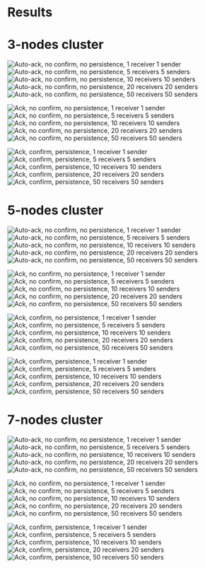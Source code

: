 Results
=======

3-nodes cluster
===============

![Auto-ack, no confirm, no persistence, 1 receiver 1 sender](./3-nodes/autoack-01.png)
![Auto-ack, no confirm, no persistence, 5 receivers 5 senders](./3-nodes/autoack-05.png)
![Auto-ack, no confirm, no persistence, 10 receivers 10 senders](./3-nodes/autoack-10.png)
![Auto-ack, no confirm, no persistence, 20 receivers 20 senders](./3-nodes/autoack-20.png)
![Auto-ack, no confirm, no persistence, 50 receivers 50 senders](./3-nodes/autoack-50.png)

![Ack, no confirm, no persistence, 1 receiver 1 sender](./3-nodes/ack-01.png)
![Ack, no confirm, no persistence, 5 receivers 5 senders](./3-nodes/ack-05.png)
![Ack, no confirm, no persistence, 10 receivers 10 senders](./3-nodes/ack-10.png)
![Ack, no confirm, no persistence, 20 receivers 20 senders](./3-nodes/ack-20.png)
![Ack, no confirm, no persistence, 50 receivers 50 senders](./3-nodes/ack-50.png)

![Ack, confirm, persistence, 1 receiver 1 sender](./3-nodes/ack-confirm-persistent-01.png)
![Ack, confirm, persistence, 5 receivers 5 senders](./3-nodes/ack-confirm-persistent-05.png)
![Ack, confirm, persistence, 10 receivers 10 senders](./3-nodes/ack-confirm-persistent-10.png)
![Ack, confirm, persistence, 20 receivers 20 senders](./3-nodes/ack-confirm-persistent-20.png)
![Ack, confirm, persistence, 50 receivers 50 senders](./3-nodes/ack-confirm-persistent-50.png)

5-nodes cluster
===============

![Auto-ack, no confirm, no persistence, 1 receiver 1 sender](./5-nodes/autoack-01.png)
![Auto-ack, no confirm, no persistence, 5 receivers 5 senders](./5-nodes/autoack-05.png)
![Auto-ack, no confirm, no persistence, 10 receivers 10 senders](./5-nodes/autoack-10.png)
![Auto-ack, no confirm, no persistence, 20 receivers 20 senders](./5-nodes/autoack-20.png)
![Auto-ack, no confirm, no persistence, 50 receivers 50 senders](./5-nodes/autoack-50.png)

![Ack, no confirm, no persistence, 1 receiver 1 sender](./5-nodes/ack-01.png)
![Ack, no confirm, no persistence, 5 receivers 5 senders](./5-nodes/ack-05.png)
![Ack, no confirm, no persistence, 10 receivers 10 senders](./5-nodes/ack-10.png)
![Ack, no confirm, no persistence, 20 receivers 20 senders](./5-nodes/ack-20.png)
![Ack, no confirm, no persistence, 50 receivers 50 senders](./5-nodes/ack-50.png)

![Ack, confirm, no persistence, 1 receiver 1 sender](./5-nodes/ack-confirm-01.png)
![Ack, confirm, no persistence, 5 receivers 5 senders](./5-nodes/ack-confirm-05.png)
![Ack, confirm, no persistence, 10 receivers 10 senders](./5-nodes/ack-confirm-10.png)
![Ack, confirm, no persistence, 20 receivers 20 senders](./5-nodes/ack-confirm-20.png)
![Ack, confirm, no persistence, 50 receivers 50 senders](./5-nodes/ack-confirm-50.png)

![Ack, confirm, persistence, 1 receiver 1 sender](./5-nodes/ack-confirm-persistent-01.png)
![Ack, confirm, persistence, 5 receivers 5 senders](./5-nodes/ack-confirm-persistent-05.png)
![Ack, confirm, persistence, 10 receivers 10 senders](./5-nodes/ack-confirm-persistent-10.png)
![Ack, confirm, persistence, 20 receivers 20 senders](./5-nodes/ack-confirm-persistent-20.png)
![Ack, confirm, persistence, 50 receivers 50 senders](./5-nodes/ack-confirm-persistent-50.png)

7-nodes cluster
===============

![Auto-ack, no confirm, no persistence, 1 receiver 1 sender](./7-nodes/autoack-01.png)
![Auto-ack, no confirm, no persistence, 5 receivers 5 senders](./7-nodes/autoack-05.png)
![Auto-ack, no confirm, no persistence, 10 receivers 10 senders](./7-nodes/autoack-10.png)
![Auto-ack, no confirm, no persistence, 20 receivers 20 senders](./7-nodes/autoack-20.png)
![Auto-ack, no confirm, no persistence, 50 receivers 50 senders](./7-nodes/autoack-50.png)

![Ack, no confirm, no persistence, 1 receiver 1 sender](./7-nodes/ack-01.png)
![Ack, no confirm, no persistence, 5 receivers 5 senders](./7-nodes/ack-05.png)
![Ack, no confirm, no persistence, 10 receivers 10 senders](./7-nodes/ack-10.png)
![Ack, no confirm, no persistence, 20 receivers 20 senders](./7-nodes/ack-20.png)
![Ack, no confirm, no persistence, 50 receivers 50 senders](./7-nodes/ack-50.png)

![Ack, confirm, persistence, 1 receiver 1 sender](./7-nodes/ack-confirm-persistent-01.png)
![Ack, confirm, persistence, 5 receivers 5 senders](./7-nodes/ack-confirm-persistent-05.png)
![Ack, confirm, persistence, 10 receivers 10 senders](./7-nodes/ack-confirm-persistent-10.png)
![Ack, confirm, persistence, 20 receivers 20 senders](./7-nodes/ack-confirm-persistent-20.png)
![Ack, confirm, persistence, 50 receivers 50 senders](./7-nodes/ack-confirm-persistent-50.png)
